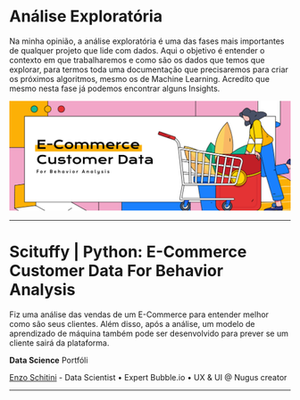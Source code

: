 # Análise Exploratória
Na minha opinião, a análise exploratória é uma das fases mais importantes de qualquer projeto que lide com dados. Aqui o objetivo é entender o contexto em que trabalharemos e como são os dados que temos que explorar, para termos toda uma documentação que precisaremos para criar os próximos algoritmos, mesmo os de Machine Learning. Acredito que mesmo nesta fase já podemos encontrar alguns Insights.

<img src="https://raw.githubusercontent.com/enzoschitini/Data-Science-Portfolio/main/01%20An%C3%A1lise%20explorat%C3%B3ria%20e%20limpeza%20de%20dados/E-commerce%20Customer%20Data%20For%20Behavior%20Analysis/Image/Group%2055.png" alt="ebac-logo">

---

# **Scituffy** | Python: E-Commerce Customer Data For Behavior Analysis
Fiz uma análise das vendas de um E-Commerce para entender melhor como são seus clientes. Além disso, após a análise, um modelo de aprendizado de máquina também pode ser desenvolvido para prever se um cliente sairá da plataforma.

**Data Science** Portfóli

[Enzo Schitini](https://www.linkedin.com/in/enzoschitini/) - Data Scientist • Expert Bubble.io • UX & UI @ Nugus creator

---